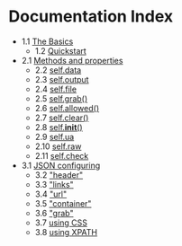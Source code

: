 # Documentation Index

* 1.1 [The Basics](basics/index.md)
	* 1.2 [Quickstart](basics/quickstart.md)
* 2.1 [Methods and properties](methods/index.md)
	* 2.2 [self.data](methods/data.md)
	* 2.3 [self.output](methods/output.md)
	* 2.4 [self.file](methods/file.md)
	* 2.5 [self.grab()](methods/grab.md)
	* 2.6 [self.allowed()](methods/allowed.md)
	* 2.7 [self.clear()](methods/clear.md)
	* 2.8 [self.__init__()](methods/init.md)
	* 2.9 [self.ua](methods/ua.md)
	* 2.10 [self.raw](methods/raw.md)
	* 2.11 [self.check](methods/check.md)
* 3.1 [JSON configuring](keys/index.md)
	* 3.2 ["header"](keys/header.md)
	* 3.3 ["links"](keys/links.md)
	* 3.4 ["url"](keys/url.md)
	* 3.5 ["container"](keys/container.md)
	* 3.6 ["grab"](keys/grab.md)
	* 3.7 [using CSS](keys/css.md)
	* 3.8 [using XPATH](keys/xpath.md)
